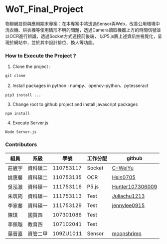 # WoT_Final_Project
物聯網技術與應用期末專案：在本專案中將透過Sensor與Web，改善公用環境中洗衣機、烘衣機等使用情形不明的問題，透過Camera讀取機器上方的時間信號並以OCR進行辨識，透過Socket方式連接前後端，
以P5.js將上述資訊坐視覺化，呈現於網站中，並於其中設計排位、換人等功能。
### How to Execute the Project ?
1. Clone the project :
```
git clone 
```
2. Install packages in python : numpy、opencv-python、pytesseract
```
pip3 install ...
```
3. Change root to github project and install javascript packages
```
npm install
```
4. Execute Server.js 
```
Node Server.js
```
### Contributors
|組員|系級|學號|工作分配|github|
|-|-|-|-|-|
|莊崴宇|資科碩二|110753117| Socket | [C-WeiYu](https://github.com/C-WeiYu)|
|姚惠馨|資科碩二|110753135| OCR |[Hsin0705](https://github.com/Hsin0705)|
|吳泓澈|資科碩一|111753116|P5.js|[Hunter107306009](https://github.com/Hunter107306009)|
|朱筑筠|資科碩一|111753113|Test|[Juliachu1213](https://github.com/Juliachu1213)|
|李家蓁|資科碩一|111753129|Test|[jennylee0915](https://github.com/jennylee0915)|
|陳琪|國貿四|107301086|Test||
|李佩璇|教育四|107102041|Test||
|葉晉嘉|資管二甲|109ZU1011|Sensor|[moonshrimp](https://github.com/moonshrimp)|
